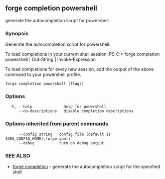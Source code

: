 ## forge completion powershell

generate the autocompletion script for powershell

### Synopsis


Generate the autocompletion script for powershell.

To load completions in your current shell session:
PS C:\> forge completion powershell | Out-String | Invoke-Expression

To load completions for every new session, add the output of the above command
to your powershell profile.


```
forge completion powershell [flags]
```

### Options

```
  -h, --help              help for powershell
      --no-descriptions   disable completion descriptions
```

### Options inherited from parent commands

```
      --config string   config file (default is $XDG_CONFIG_HOME/.forge.yaml)
      --debug           turn on debug output
```

### SEE ALSO

* [forge completion](forge_completion.md)	 - generate the autocompletion script for the specified shell

